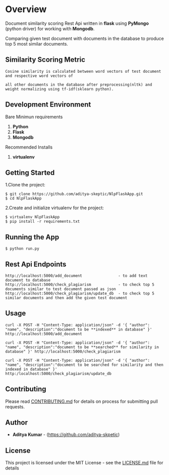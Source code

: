 
# Overview

Document similarity scoring Rest Api written in **flask** using **PyMongo** (python driver) for working with **Mongodb**.

Comparing given test document with documents in the database to produce top 5 most similar documents.

## Similarity Scoring Metric

```
Cosine similarity is calculated between word vectors of test document and respective word vectors of 

all other documents in the database after preprocessing(nltk) and weight normalizing using tf-idf(sklearn python).
```


## Development Environment
Bare Minimun requirements

1. **Python**
2. **Flask**
3. **Mongodb**

Recommended Installs

1. **virtualenv** 


## Getting Started

1.Clone the project:

```
$ git clone https://github.com/aditya-skeptic/NlpFlaskApp.git
$ cd NlpFlaskApp
```

2.Create and initialize virtualenv for the project:

```
$ virtualenv NlpFlaskApp
$ pip install -r requirements.txt
```

## Running the App

```
$ python run.py
```

## Rest Api Endpoints
```
http://localhost:5000/add_document                - to add text document to database 
http://localhost:5000/check_plagiarism            - to check top 5 documents similar to test document passed as json 
http://localhost:5000/check_plagiarism/update_db  - to check top 5 similar documents and then add the given test document
```
## Usage

```
curl -X POST -H "Content-Type: application/json" -d '{ "author": "name", "description":"document to be **indexed** in database" }' http://localhost:5000/add_document

curl -X POST -H "Content-Type: application/json" -d '{ "author": "name", "description":"document to be **searched** for similarity in database" }' http://localhost:5000/check_plagiarism

curl -X POST -H "Content-Type: application/json" -d '{ "author": "name", "description":"document to be searched for similarity and then indexed in database" }' http:/localhost:5000/check_plagiarism/update_db
```

## Contributing

Please read [CONTRIBUTING.md](https://github.com/aditya-skeptic) for details on process for submitting pull requests.

## Author

* **Aditya Kumar** -   (https://github.com/aditya-skpetic)

## License

This project is licensed under the MIT License - see the [LICENSE.md](LICENSE.md) file for details
